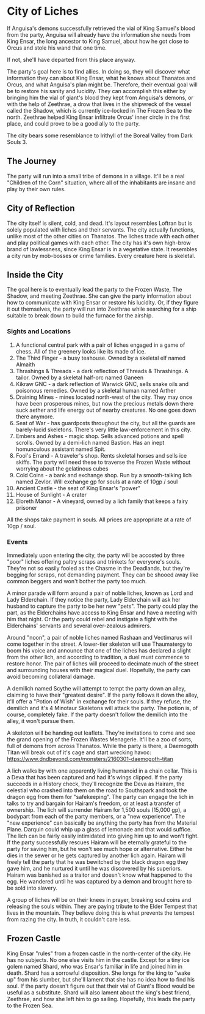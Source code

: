 # City of Liches
If Anguisa's demons successfully retrieved the vial of King Samuel's blood from the party, Anguisa will already have the information she needs from King Ensar, the long ancestor to King Samuel, about how he got close to Orcus and stole his wand that one time.

If not, she'll have departed from this place anyway.

The party's goal here is to find allies. In doing so, they will discover what information they can about King Ensar, what he knows about Thanatos and Orcus, and what Anguisa's plan might be. Therefore, their eventual goal will be to restore his sanity and lucidity. They can accomplish this either by bringing him the vial of giant's blood they kept from Anguisa's demons, or with the help of Zeethrae, a drow that lives in the shipwreck of the vessel called the Shadow, which is currently ice-locked in The Frozen Sea to the north. Zeethrae helped King Ensar infiltrate Orcus' inner circle in the first place, and could prove to be a good ally to the party.

The city bears some resemblance to Irithyll of the Boreal Valley from Dark Souls 3.

## The Journey
The party will run into a small tribe of demons in a village. It'll be a real "Children of the Corn" situation, where all of the inhabitants are insane and play by their own rules.

## City of Reflection
The city itself is silent, cold, and dead. It's layout resembles Loftran but is solely populated with liches and their servants. The city actually functions, unlike most of the other cities on Thanatos. The liches trade with each other and play political games with each other. The city has it's own high-brow brand of lawlessness, since King Ensar is in a vegetative state. It resembles a city run by mob-bosses or crime families. Every creature here is skeletal.

## Inside the City
The goal here is to eventually lead the party to the Frozen Waste, The Shadow, and meeting Zeethrae. She can give the party information about how to communicate with King Ensar or restore his lucidity. Or, if they figure it out themselves, the party will run into Zeethrae while searching for a ship suitable to break down to build the furnace for the airship.

### Sights and Locations
1. A functional central park with a pair of liches engaged in a game of chess. All of the greenery looks like its made of ice.
2. The Third Finger - a busy teahouse. Owned by a skeletal elf named Almaith
3. Thrashings & Threads - a dark reflection of Threads & Thrashings. A tailor. Owned by a skeletal half-orc named Ganeen
4. Kikraw GNC - a dark reflection of Warwick GNC, sells snake oils and poisonous remedies. Owned by a skeletal human named Arther
5. Draining Mines - mines located north-west of the city. They may once have been prosperous mines, but now the precious metals down there suck aether and life energy out of nearby creatures. No one goes down there anymore.
6. Seat of War - has guardposts throughout the city, but all the guards are barely-lucid skeletons. There's very little law-enforcement in this city.
7. Embers and Ashes - magic shop. Sells advanced potions and spell scrolls. Owned by a demi-lich named Bastion. Has an inept homunculous assistant named Spit.
8. Fool's Errand - A traveler's shop. Rents skeletal horses and sells ice skiffs. The party will need these to traverse the Frozen Waste without worrying about the gelatinous cubes
9. Cold Coins - a bank and exchange shop. Run by a smooth-talking lich named Zevlor. Will exchange gp for souls at a rate of 10gp / soul
10. Ancient Castle - the seat of King Ensar's "power"
11. House of Sunlight - A crater
12. Eloreth Manor - A vineyard, owned by a lich family that keeps a fairy prisoner

All the shops take payment in souls. All prices are appropriate at a rate of 10gp / soul.

### Events
Immediately upon entering the city, the party will be accosted by three "poor" liches offering paltry scraps and trinkets for everyone's souls. They're not so easily fooled as the Chasme in the Deadlands, but they're begging for scraps, not demanding payment. They can be shooed away like common beggers and won't bother the party too much.

A minor parade will form around a pair of noble liches, known as Lord and Lady Elderchain. If they notice the party, Lady Elderchain will ask her husband to capture the party to be her new "pets". The party could play the part, as the Elderchains have access to King Ensar and have a meeting with him that night. Or the party could rebel and instigate a fight with the Elderchains' servants and several over-zealous admirers.

Around "noon", a pair of noble liches named Rashaan and Vectimarus will come together in the street. A lower-tier skeleton will use Thaumatergy to boom his voice and announce that one of the liches has declared a slight from the other lich, and according to tradition, a duel must commence to restore honor. The pair of liches will proceed to decimate much of the street and surrounding houses with their magical duel. Hopefully, the party can avoid becoming collateral damage.

A demilich named Scythe will attempt to tempt the party down an alley, claiming to have their "greatest desire". If the party follows it down the alley, it'll offer a "Potion of Wish" in exchange for their souls. If they refuse, the demilich and it's 4 Minotaur Skeletons will attack the party. The potion is, of course, completely fake. If the party doesn't follow the demilich into the alley, it won't pursue them.

A skeleton will be handing out leaflets. They're invitations to come and see the grand opening of the Frozen Wastes Menagerie. It'll be a zoo of sorts, full of demons from across Thanatos. While the party is there, a Daemogoth Titan will break out of it's cage and start wrecking havoc: https://www.dndbeyond.com/monsters/2160301-daemogoth-titan

A lich walks by with one apparently living humanoid in a chain collar. This is a Deva that has been captured and had it's wings clipped. If the party succeeds in a History check, they'll recognize the Deva as Hairam, the celestial who crashed into them on the road to Southspark and took the dragon egg from them for "safekeeping". The party can engage the lich in talks to try and bargain for Hairam's freedom, or at least a transfer of ownership. The lich will surrender Hairam for 1,500 souls (15,000 gp), a bodypart from each of the party members, or a "new experience". The "new experience" can basically be anything the party has from the Material Plane. Darquin could whip up a glass of lemonade and that would suffice. The lich can be fairly easily intimidated into giving him up to and won't fight. If the party successfully rescues Hairam will be eternally grateful to the party for saving him, but he won't see much hope or alternative. Either he dies in the sewer or he gets captured by another lich again. Hairam will freely tell the party that he was bewitched by the black dragon egg they gave him, and he nurtured it until he was discovered by his superiors. Hairam was banished as a traitor and doesn't know what happened to the egg. He wandered until he was captured by a demon and brought here to be sold into slavery.

A group of liches will be on their knees in prayer, breaking soul coins and releasing the souls within. They are paying tribute to the Elder Tempest that lives in the mountain. They believe doing this is what prevents the tempest from razing the city. In truth, it couldn't care less.

## Frozen Castle
King Ensar "rules" from a frozen castle in the north-center of the city. He has no subjects. No one else visits him in the castle. Except for a tiny ice golem named Shard, who was Ensar's familiar in life and joined him in death. Shard has a sorrowful disposition. She longs for the king to "wake up" from his slumber, but she'll lament that she has no idea how to find his soul. If the party doesn't figure out that their vial of Giant's Blood would be useful as a substitute. Shard will also lament about the king's best friend, Zeethrae, and how she left him to go sailing. Hopefully, this leads the party to the Frozen Sea.
